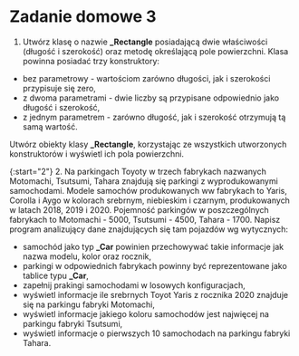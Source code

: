 # Zadanie domowe 3

1. Utwórz klasę o nazwie **_Rectangle** posiadającą dwie właściwości (długość i szerokość) oraz metodę określającą pole powierzchni. Klasa powinna posiadać trzy konstruktory:
  - bez parametrowy - wartościom zarówno długości, jak i szerokości przypisuje się zero,
  - z dwoma parametrami - dwie liczby są przypisane odpowiednio jako długość i szerokość,
  - z jednym parametrem - zarówno długość, jak i szerokość otrzymują tą samą wartość.

Utwórz obiekty klasy **_Rectangle**, korzystając ze wszystkich utworzonych konstruktorów i wyświetl ich pola powierzchni.
 
{:start="2"}
2. Na parkingach Toyoty w trzech fabrykach nazwanych Motomachi, Tsutsumi, Tahara znajdują się parkingi z wyprodukowanymi samochodami. Modele samochów produkowanych ww fabrykach to Yaris, Corolla i Aygo w kolorach srebrnym, niebieskim i czarnym, produkowanych w latach 2018, 2019 i 2020. Pojemność parkingów w poszczególnych fabrykach to Motomachi - 5000, Tsutsumi - 4500, Tahara - 1700.  Napisz program analizujący dane znajdujących się tam pojazdów wg wytycznych:
 - samochód jako typ **_Car** powinien przechowywać takie informacje jak nazwa modelu, kolor oraz rocznik,
 - parkingi w odpowiednich fabrykach powinny być reprezentowane jako tablice typu **_Car**,
 - zapełnij prakingi samochodami w losowych konfiguracjach,
 - wyświetl informacje ile srebrnych Toyot Yaris z rocznika 2020 znajduje się na parkingu fabryki Motomachi,
 - wyświetl informacje jakiego koloru samochodów jest najwięcej na parkingu fabryki Tsutsumi,
 - wyświetl informacje o pierwszych 10 samochodach na parkingu fabryki Tahara.
